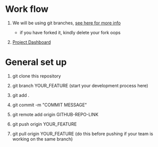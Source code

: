 # Work flow

1. We will be using git branches, [see here for more info](https://www.atlassian.com/git/tutorials/using-branches)

   - if you have forked it, kindly delete your fork oops

2. [Project Dashboard](https://github.com/ernestang98/CZ3003/projects/1?add_cards_query=is%3Aopen)

# General set up

1. git clone this repository

2. git branch YOUR_FEATURE (start your development process here)

3. git add .

4. git commit -m "COMMIT MESSAGE"

5. git remote add origin GITHUB-REPO-LINK

6. git push origin YOUR_FEATURE

7. git pull origin YOUR_FEATURE (do this before pushing if your team is working on the same branch)
